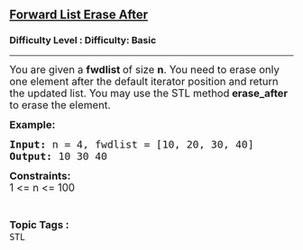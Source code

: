 <h2><a href="https://www.geeksforgeeks.org/problems/forward-list-erase-after/1?page=1&category=Arrays,Mathematical,Strings,STL,Matrix,Map,prefix-sum,Merge%20Sort,Kadane&difficulty=Basic,Easy&status=solved,unsolved&sortBy=accuracy">Forward List Erase After</a></h2><h3>Difficulty Level : Difficulty: Basic</h3><hr><div class="problems_problem_content__Xm_eO"><p><span style="font-size: 18px;">You are given a <strong>fwdlist&nbsp;</strong>of size <strong>n</strong>. You need to erase only one element after the default iterator position </span><span style="font-size: 18px;">and return the updated list. You may use the STL method<strong> erase_after</strong> to erase&nbsp;the element.</span></p>
<p><span style="font-size: 18px;"><strong>Example:</strong></span></p>
<pre><span style="font-size: 18px;"><strong>Input: </strong>n = 4, fwdlist = [10, 20, 30, 40]<br><strong>Output: </strong>10 30 40</span></pre>
<p><span style="font-size: 18px;"><strong>Constraints:</strong><br>1 &lt;= n &lt;= 100</span></p></div><br><p><span style=font-size:18px><strong>Topic Tags : </strong><br><code>STL</code>&nbsp;